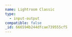 ```yaml
---
name: Lightroom Classic
type:
  - input-output
compatible: false
_id: 666594b244dfcae739555cf5
---
```

